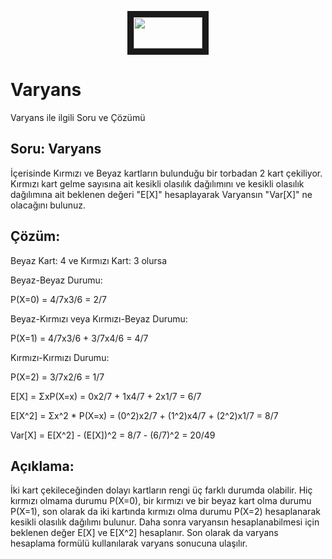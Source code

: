 <p align="center">
<a href="https://colab.research.google.com/drive/1osHTrLwOYM2TBgaOYKOxWJVlnKXcyo6Z" target="_blank">
 <img src="https://colab.research.google.com/assets/colab-badge.svg" width="110" height="50" border="10" />
</a>
</p>  

# Varyans
Varyans ile ilgili Soru ve Çözümü

## Soru: Varyans
İçerisinde Kırmızı ve Beyaz kartların bulunduğu bir torbadan 2 kart çekiliyor. Kırmızı kart gelme sayısına ait kesikli olasılık dağılımını ve kesikli olasılık dağılımına ait beklenen değeri "E[X]" hesaplayarak Varyansın "Var[X]" ne olacağını bulunuz.

## Çözüm:
Beyaz Kart: 4 ve Kırmızı Kart: 3 olursa

Beyaz-Beyaz Durumu:

P(X=0) = 4/7x3/6 = 2/7

Beyaz-Kırmızı veya Kırmızı-Beyaz Durumu:

P(X=1) = 4/7x3/6 + 3/7x4/6 = 4/7

Kırmızı-Kırmızı Durumu:

P(X=2) = 3/7x2/6 = 1/7

E[X] = ΣxP(X=x) = 0x2/7 + 1x4/7 + 2x1/7 = 6/7

E[X^2] = Σx^2 * P(X=x) = (0^2)x2/7 + (1^2)x4/7 + (2^2)x1/7 = 8/7

Var[X] = E[X^2] - (E[X])^2 = 8/7 - (6/7)^2 = 20/49

## Açıklama:
İki kart çekileceğinden dolayı kartların rengi üç farklı durumda olabilir. Hiç kırmızı olmama durumu P(X=0), bir kırmızı ve bir beyaz kart olma durumu P(X=1), son olarak da iki kartında kırmızı olma durumu P(X=2) hesaplanarak kesikli olasılık dağılımı bulunur. Daha sonra varyansın hesaplanabilmesi için beklenen değer E[X] ve E[X^2] hesaplanır. Son olarak da varyans hesaplama formülü kullanılarak varyans sonucuna ulaşılır.
